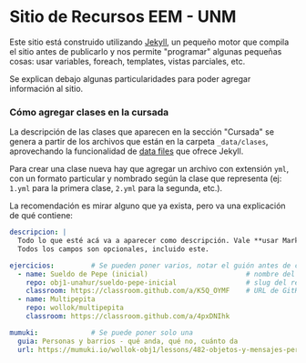 # Sitio de Recursos EEM - UNM

Este sitio está construido utilizando [Jekyll](https://jekyllrb.com/), un pequeño motor que compila el sitio antes de publicarlo y nos permite "programar" algunas pequeñas cosas: usar variables, foreach, templates, vistas parciales, etc.

Se explican debajo algunas particularidades para poder agregar información al sitio.

### Cómo agregar clases en la cursada

La descripción de las clases que aparecen en la sección "Cursada" se genera a partir de los archivos que están en la carpeta `_data/clases`, aprovechando la funcionalidad de [data files](https://jekyllrb.com/docs/datafiles/) que ofrece Jekyll.

Para crear una clase nueva hay que agregar un archivo con extensión `yml`, con un formato particular y nombrado según la clase que representa (ej: `1.yml` para la primera clase, `2.yml` para la segunda, etc.).

La recomendación es mirar alguno que ya exista, pero va una explicación de qué contiene:

```yml
descripcion: |
  Todo lo que esté acá va a aparecer como descripción. Vale **usar Markdown**.
  Todos los campos son opcionales, incluido este.

ejercicios:         # Se pueden poner varios, notar el guión antes de cada item
  - name: Sueldo de Pepe (inicial)                        # nombre del ejercicio
    repo: obj1-unahur/sueldo-pepe-inicial                 # slug del repo GitHub (o sea, lo que viene después de github.com/...)
    classroom: https://classroom.github.com/a/K5Q_OYMF    # URL de GitHub Classroom
  - name: Multipepita                                     
    repo: wollok/multipepita
    classroom: https://classroom.github.com/a/4pxDNIhk

mumuki:             # Se puede poner solo una
  guia: Personas y barrios - qué anda, qué no, cuánto da
  url: https://mumuki.io/wollok-obj1/lessons/482-objetos-y-mensajes-personas-y-barrios-que-anda-que-no-cuanto-da
```
